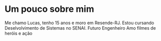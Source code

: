 # Um pouco sobre mim

Me chamo Lucas, tenho 15 anos e moro em Resende-RJ.
Estou cursando Deselvolvimento de Sistemas no SENAI.
Futuro Engenheiro
Amo filmes de heróis e ação
